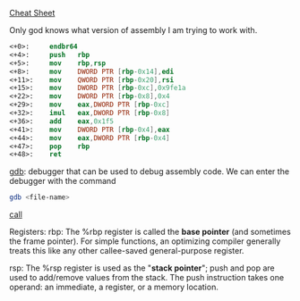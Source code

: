 [Cheat Sheet](https://cs.brown.edu/courses/cs033/docs/guides/x64_cheatsheet.pdf)

Only god knows what version of assembly I am trying to work with.
```nasm
<+0>:     endbr64 
<+4>:     push   rbp
<+5>:     mov    rbp,rsp
<+8>:     mov    DWORD PTR [rbp-0x14],edi
<+11>:    mov    QWORD PTR [rbp-0x20],rsi
<+15>:    mov    DWORD PTR [rbp-0xc],0x9fe1a
<+22>:    mov    DWORD PTR [rbp-0x8],0x4
<+29>:    mov    eax,DWORD PTR [rbp-0xc]
<+32>:    imul   eax,DWORD PTR [rbp-0x8]
<+36>:    add    eax,0x1f5
<+41>:    mov    DWORD PTR [rbp-0x4],eax
<+44>:    mov    eax,DWORD PTR [rbp-0x4]
<+47>:    pop    rbp
<+48>:    ret
```

[gdb](https://sourceware.org/gdb/):
debugger that can be used to debug assembly code. We can enter the debugger with the command 
```bash
gdb <file-name>
```

[call]()

Registers:
rbp: The %rbp register is called the **base pointer** (and sometimes the frame pointer). For simple functions, an optimizing compiler generally treats this like any other callee-saved general-purpose register.

rsp: The %rsp register is used as the "**stack pointer**"; push and pop are used to add/remove values from the stack. The push instruction takes one operand: an immediate, a register, or a memory location.


